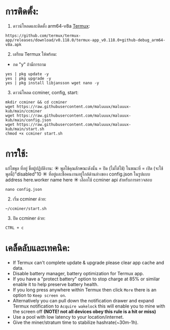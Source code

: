 # การติดตั้ง:
1. ดาวน์โหลดและติดตั้ง arm64-v8a [Termux](https://github.com/termux/termux-app/releases/download/v0.118.0/termux-app_v0.118.0+github-debug_arm64-v8a.apk):
```
https://github.com/termux/termux-app/releases/download/v0.118.0/termux-app_v0.118.0+github-debug_arm64-v8a.apk
```
2. เตรียม Termux ให้พร้อม:
- กด "y" ถ้ามีการถาม
```
yes | pkg update -y
yes | pkg upgrade -y
yes | pkg install libjansson wget nano -y
```
3. ดาวน์โหลด ccminer, config, start:
```
mkdir ccminer && cd ccminer
wget https://raw.githubusercontent.com/maluuux/maluuux-kub/main/ccminer
wget https://raw.githubusercontent.com/maluuux/maluuux-kub/main/config.json
wget https://raw.githubusercontent.com/maluuux/maluuux-kub/main/start.sh
chmod +x ccminer start.sh
```
# การใช้:

แก้ไขพูล ที่อยู่ ชื่อผู้ปฏิบัติงาน:
☀ พูลใช้คุณลักษณะดังนั้น = ปิด (ไม่ได้ใช้) ในขณะที่ = เปิด (จะใช้พูลนี้)"disabled"10
☀ ที่อยู่และชื่อคนงานอยู่ใกล้ด้านล่างของ config.json ในรูปแบบ address here.worker name here
☀ เลือกใช้ ccminer api สําหรับการตรวจสอบ
```
nano config.json
```
2. เริ่ม ccminer ด้วย:
```
~/ccminer/start.sh
```
3. ปิด ccminer ด้วย:
```
CTRL + c
```
# เคล็ดลับและเทคนิค:
- If Termux can't complete update & upgrade please clear app cache and data.
- Disable battery manager, battery optimization for Termux app.
- If you have a "protect battery" option to stop charge at 85% or similar enable it to help preserve battery health.
- If you long press anywhere within Termux then click `More` there is an option to `Keep screen on`.
- Alternatively you can pull down the notification drawer and expand Termux notification to `Acquire wakelock` this will enable you to mine with the screen off **(NOTE! not all devices obey this rule is a hit or miss)**
- Use a pool with low latency to your location/internet.
- Give the miner/stratum time to stabilize hashrate(~30m-1h).
